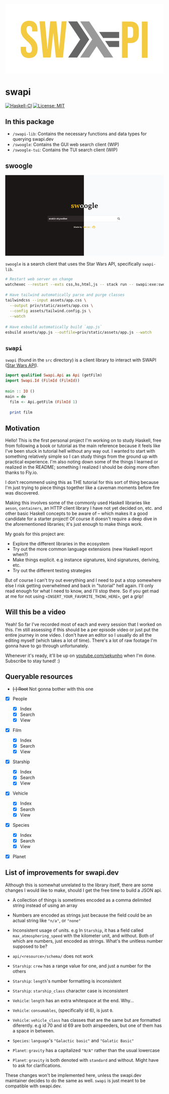 <p align="center">
  <img src="swapi-haskell.svg" />
</p>

# swapi

[![Haskell-CI](https://github.com/sekunho/swapi/actions/workflows/haskell-ci.yml/badge.svg?branch=main)](https://github.com/sekunho/swapi/actions/workflows/haskell-ci.yml)
[![License: MIT](https://img.shields.io/badge/license-BSD--3--Clause-yellow)](https://opensource.org/licenses/BSD-3-Clause)

## In this package

- `/swapi-lib`: Contains the necessary functions and data types for querying swapi.dev
- `/swoogle`: Contains the GUI web search client (WIP)
- `/swoogle-tui`: Contains the TUI search client (WIP)

## swoogle

<p align="center">
  <img src="swoogle.png" />
</p>


`swoogle` is a search client that uses the Star Wars API, specifically `swapi-lib`.

``` sh
# Restart web server on change
watchexec --restart --exts css,hs,html,js -- stack run -- swapi:exe:swoogle

# Have tailwind automatically parse and purge classes
tailwindcss --input assets/app.css \
  --output priv/static/assets/app.css \
  --config assets/tailwind.config.js \
  --watch

# Have esbuild automatically build `app.js`
esbuild assets/app.js --outfile=priv/static/assets/app.js --watch
```

## `swapi`

`swapi` (found in the `src` directory) is a client library to interact
with SWAPI ([Star Wars API](https://swapi.dev)).

``` haskell
import qualified Swapi.Api as Api (getFilm)
import Swapi.Id (FilmId (FilmId))

main :: IO ()
main = do
  film <- Api.getFilm (FilmId 1)

  print film
```

## Motivation

Hello! This is the first personal project I'm working on to study Haskell, free
from following a book or tutorial as the main reference because it feels like
I've been stuck in tutorial hell without any way out.  I wanted to start with
something relatively simple so I can study things from the ground up with practical
experience. I'm also noting down some of the things I learned or realized in the
README; something I realized I should be doing more often thanks to Fly.io.

I don't recommend using this as THE tutorial for this sort of thing because I'm
just trying to piece things together like a caveman moments before fire was
discovered.

Making this involves some of the commonly used Haskell libraries like `aeson`,
`containers`, an HTTP client library I have not yet decided on, etc. and other
basic Haskell concepts to be aware of – which makes it a good candidate for a
starter project! Of course it doesn't require a deep dive in the aforementioned
libraries; it's just enough to make things work.

My goals for this project are:

- Explore the different libraries in the ecosystem
- Try out the more common language extensions (new Haskell report when?)
- Make things explicit. e.g instance signatures, kind signatures, deriving, etc.
- Try out the different testing strategies

But of course I can't try out everything and I need to put a stop somewhere else
I risk getting overwhelmed and back in "tutorial" hell again. I'll only read
enough for what I need to know, and I'll stop there. So if you get mad at me
for not using `<INSERT_YOUR_FAVORITE_THING_HERE>`, get a grip!

## Will this be a video

Yeah! So far I've recorded most of each and every session that I worked on this.
I'm still assessing if this should be a per episode video or just put the entire
journey in one video. I don't have an editor so I usually do all the editing
myself (which takes a lot of time). There's a lot of raw footage I'm gonna have
to go through unfortunately.

Whenever it's ready, it'll  be up on
[youtube.com/sekunho](https://www.youtube.com/sekunho/)
when I'm done. Subscribe to stay tuned! :)

## Queryable resources

- ~~[ ] Root~~ Not gonna bother with this one
- [x] People
  - [x] Index
  - [x] Search
  - [x] View
- [x] Film
  - [x] Index
  - [x] Search
  - [x] View
- [x] Starship
  - [x] Index
  - [x] Search
  - [x] View
- [x] Vehicle
  - [x] Index
  - [x] Search
  - [x] View
- [x] Species
  - [x] Index
  - [x] Search
  - [x] View
- [x] Planet


## List of improvements for swapi.dev

Although this is somewhat unrelated to the library itself, there are some changes
I would like to make, should I get the free time to build a JSON api.

- A collection of things is sometimes encoded as a comma delimited string instead
  of using an array

- Numbers are encoded as strings just because the field could be an actual string
  like `"n/a"`, or `"none"`

- Inconsistent usage of units. e.g In `Starship`, it has a field called
  `max_atmosphering_speed` with the kilometer unit, and without. Both of which are
  numbers, just encoded as strings. What's the unitless number supposed to be?

- `api/<resource>/schema/` does not work

- `Starship`: `crew` has a range value for one, and just a number for the others

- `Starship`: `length`'s number formatting is inconsistent

- `Starship`: `starship_class` character case is inconsistent

- `Vehicle`: `length` has an extra whitespace at the end. Why...

- `Vehicle`: `consumables`, (specifically id 6), is just `0`.

- `Vehicle`: `vehicle_class` has classes that are the same but are formatted
  diferently. e.g id 70 and id 69 are both airspeeders, but one of them has a
  space in between.

- `Species`: `language`'s `"Galactic basic"` and `"Galatic Basic"`

- `Planet`: `gravity` has a capitalized `"N/A"` rather than the usual lowercase

- `Planet`: `gravity` is both denoted with `standard` and without. Might have
  to ask for clarifications.

These changes won't be implemented here, unless the swapi.dev maintainer decides
to do the same as well. `swapi` is just meant to be compatible with swapi.dev.
